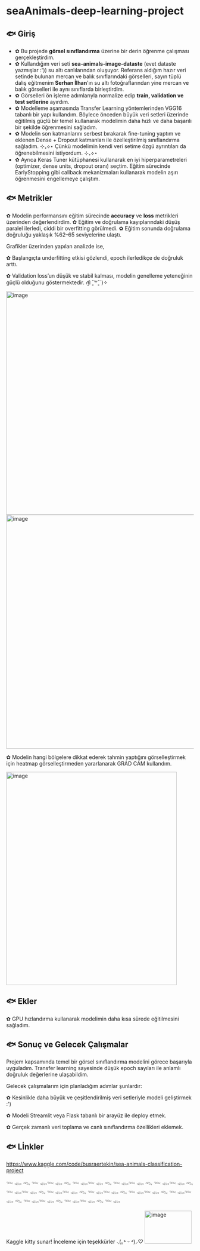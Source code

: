 # seaAnimals-deep-learning-project

## 🐟 Giriş

* ✿ Bu projede **görsel sınıflandırma** üzerine bir derin öğrenme çalışması gerçekleştirdim. 
* ✿ Kullandığım veri seti **sea-animals-image-dataste** (evet dataste yazmışlar :')) su altı canlılarından oluşuyor. Referans aldığım hazır veri setinde bulunan mercan ve balık sınıflarındaki görselleri, sayın tüplü dalış eğitmenim **Serhan İlhan**'ın su altı fotoğraflarından yine mercan ve balık görselleri ile aynı sınıflarda birleştirdim.
* ✿ Görselleri ön işleme adımlarıyla normalize edip **train, validation ve test setlerine** ayırdım.
* ✿ Modelleme aşamasında Transfer Learning yöntemlerinden VGG16 tabanlı bir yapı kullandım. Böylece önceden büyük veri setleri üzerinde eğitilmiş güçlü bir temel kullanarak modelimin daha hızlı ve daha başarılı bir şekilde öğrenmesini sağladım.
* ✿ Modelin son katmanlarını serbest bırakarak fine-tuning yaptım ve eklenen Dense + Dropout katmanları ile özelleştirilmiş sınıflandırma sağladım. ⊹₊⟡⋆ Çünkü modelimin kendi veri setime özgü ayrıntıları da öğrenebilmesini istiyordum. ⊹₊⟡⋆
* ✿ Ayrıca Keras Tuner kütüphanesi kullanarak en iyi hiperparametreleri (optimizer, dense units, dropout oranı) seçtim. Eğitim sürecinde EarlyStopping gibi callback mekanizmaları kullanarak modelin aşırı öğrenmesini engellemeye çalıştım.

## 🐟 Metrikler

✿ Modelin performansını eğitim sürecinde **accuracy** ve **loss** metrikleri üzerinden değerlendirdim.
✿ Eğitim ve doğrulama kayıplarındaki düşüş paralel ilerledi, ciddi bir overfitting görülmedi.
✿ Eğitim sonunda doğrulama doğruluğu yaklaşık %62–65 seviyelerine ulaştı.

Grafikler üzerinden yapılan analizde ise,

✿ Başlangıçta underfitting etkisi gözlendi, epoch ilerledikçe de doğruluk arttı.

✿ Validation loss’un düşük ve stabil kalması, modelin genelleme yeteneğinin güçlü olduğunu göstermektedir. ദ്ദി ˉ͈̀꒳ˉ͈́ )✧

  <img width="925" height="599" alt="image" src="https://github.com/user-attachments/assets/ecfabd04-1a43-47b9-8a87-e76967171d16" />

  <img width="925" height="627" alt="image" src="https://github.com/user-attachments/assets/17e40524-2df2-43b9-9806-f8c0acc87275" />

✿ Modelin hangi bölgelere dikkat ederek tahmin yaptığını görselleştirmek için heatmap görselleştirmeden yararlanarak GRAD CAM kullandım.

  <img width="458" height="571" alt="image" src="https://github.com/user-attachments/assets/9cc9460f-a0b6-4d6e-acf1-ce140b19381b" />



## 🐟 Ekler

✿ GPU hızlandırma kullanarak modelimin daha kısa sürede eğitilmesini sağladım.

## 🐟 Sonuç ve Gelecek Çalışmalar

Projem kapsamında temel bir görsel sınıflandırma modelini görece başarıyla uyguladım. Transfer learning sayesinde düşük epoch sayıları ile anlamlı doğruluk değerlerine ulaşabildim.

Gelecek çalışmalarım için planladığım adımlar şunlardır:

✿ Kesinlikle daha büyük ve çeşitlendirilmiş veri setleriyle modeli geliştirmek :')

✿ Modeli Streamlit veya Flask tabanlı bir arayüz ile deploy etmek.

✿ Gerçek zamanlı veri toplama ve canlı sınıflandırma özellikleri eklemek.


## 🐟 Lİnkler

https://www.kaggle.com/code/busraertekin/sea-animals-classification-project


𓆝 𓆟 𓆞 𓆝 𓆟𓆝 𓆟 𓆞 𓆝 𓆟𓆝 𓆟 𓆞 𓆝 𓆟𓆝 𓆟 𓆞 𓆝 𓆟𓆝 𓆟 𓆞 𓆝 𓆟𓆝 𓆟 𓆞 𓆝 𓆟𓆝 𓆟 𓆞 𓆝 𓆟𓆝 𓆟 𓆞 𓆝 𓆟𓆝 𓆟 𓆞 𓆝 𓆟𓆝 𓆟 𓆞 𓆝 𓆟𓆝 𓆟 𓆞 𓆝 𓆟𓆝 𓆟 𓆞 𓆝 𓆟


Kaggle kitty sunar! İnceleme için teşekkürler ⸜(｡˃ ᵕ ˂)⸝♡
<img width="126" height="88" alt="image" src="https://github.com/user-attachments/assets/36c7817d-c020-4036-b439-f9cc0d199472" /> 















